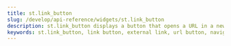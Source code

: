 ```yaml
---
title: st.link_button
slug: /develop/api-reference/widgets/st.link_button
description: st.link_button displays a button that opens a URL in a new tab.
keywords: st.link_button, link button, external link, url button, navigation button, hyperlink button, external navigation, clickable link
---
```


<Autofunction function="streamlit.link_button" />
